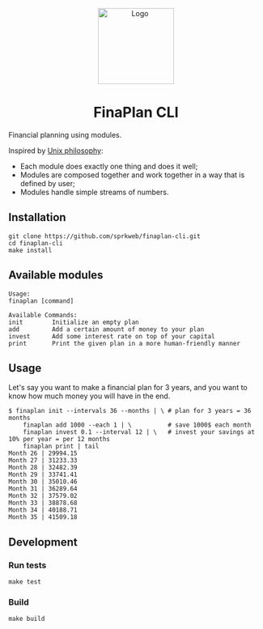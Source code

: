 <p align="center">
    <img src="https://raw.githubusercontent.com/sprkweb/finaplan-cli/master/icon.svg" alt="Logo" width="150" height="150" />
</p>

<h1 align="center">FinaPlan CLI</h1>

Financial planning using modules.

Inspired by [Unix philosophy](https://en.wikipedia.org/wiki/Unix_philosophy):

- Each module does exactly one thing and does it well;
- Modules are composed together and work together in a way that is defined by user;
- Modules handle simple streams of numbers.

## Installation

    git clone https://github.com/sprkweb/finaplan-cli.git
    cd finaplan-cli
    make install

## Available modules

    Usage:
    finaplan [command]

    Available Commands:
    init        Initialize an empty plan
    add         Add a certain amount of money to your plan
    invest      Add some interest rate on top of your capital
    print       Print the given plan in a more human-friendly manner

## Usage

Let's say you want to make a financial plan for 3 years,
and you want to know how much money you will have in the end.

    $ finaplan init --intervals 36 --months | \ # plan for 3 years = 36 months
        finaplan add 1000 --each 1 | \          # save 1000$ each month
        finaplan invest 0.1 --interval 12 | \   # invest your savings at 10% per year = per 12 months
        finaplan print | tail
    Month 26 | 29994.15
    Month 27 | 31233.33
    Month 28 | 32482.39
    Month 29 | 33741.41
    Month 30 | 35010.46
    Month 31 | 36289.64
    Month 32 | 37579.02
    Month 33 | 38878.68
    Month 34 | 40188.71
    Month 35 | 41509.18

## Development

### Run tests

    make test

### Build

    make build
